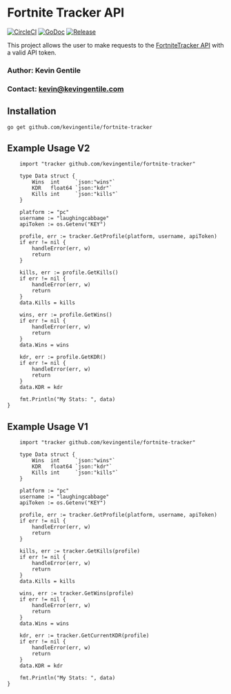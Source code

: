 # Fortnite Tracker API

[![CircleCI](https://circleci.com/gh/kevingentile/fortnite-tracker.svg?style=svg)](https://circleci.com/gh/kevingentile/fortnite-tracker)
[![GoDoc](https://godoc.org/github.com/kevingentile/fortnite-tracker?status.svg)](https://godoc.org/github.com/kevingentile/fortnite-tracker)
[![Release](https://img.shields.io/github/release/kevingentile/fortnite-tracker/all.svg)](https://github.com/kevingentile/fortnite-tracker/releases)

This project allows the user to make requests to the [FortniteTracker API](https://fortnitetracker.com/site-api) with a valid API token.

### Author: Kevin Gentile
### Contact: kevin@kevingentile.com

## Installation
```
go get github.com/kevingentile/fortnite-tracker
```

## Example Usage V2
```
	import "tracker github.com/kevingentile/fortnite-tracker"

	type Data struct {
		Wins  int     `json:"wins"`
		KDR   float64 `json:"kdr"`
		Kills int     `json:"kills"`
	}

	platform := "pc"
	username := "laughingcabbage"
	apiToken := os.Getenv("KEY")

	profile, err := tracker.GetProfile(platform, username, apiToken)
	if err != nil {
		handleError(err, w)
		return
	}

	kills, err := profile.GetKills()
	if err != nil {
		handleError(err, w)
		return
	}
	data.Kills = kills

	wins, err := profile.GetWins()
	if err != nil {
		handleError(err, w)
		return
	}
	data.Wins = wins

	kdr, err := profile.GetKDR()
	if err != nil {
		handleError(err, w)
		return
	}
	data.KDR = kdr

	fmt.Println("My Stats: ", data)
}
```


## Example Usage V1
```
	import "tracker github.com/kevingentile/fortnite-tracker"

	type Data struct {
		Wins  int     `json:"wins"`
		KDR   float64 `json:"kdr"`
		Kills int     `json:"kills"`
	}

	platform := "pc"
	username := "laughingcabbage"
	apiToken := os.Getenv("KEY")

	profile, err := tracker.GetProfile(platform, username, apiToken)
	if err != nil {
		handleError(err, w)
		return
	}

	kills, err := tracker.GetKills(profile)
	if err != nil {
		handleError(err, w)
		return
	}
	data.Kills = kills

	wins, err := tracker.GetWins(profile)
	if err != nil {
		handleError(err, w)
		return
	}
	data.Wins = wins

	kdr, err := tracker.GetCurrentKDR(profile)
	if err != nil {
		handleError(err, w)
		return
	}
	data.KDR = kdr

	fmt.Println("My Stats: ", data)
}
```